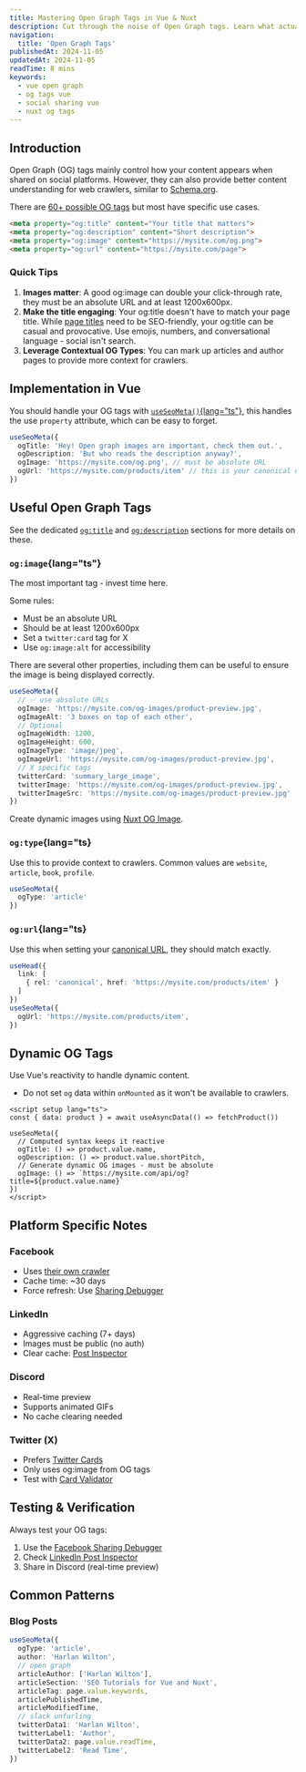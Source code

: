 ```yaml
---
title: Mastering Open Graph Tags in Vue & Nuxt
description: Cut through the noise of Open Graph tags. Learn what actually matters for social sharing, what you can skip, and how to implement them properly in Vue.
navigation:
  title: 'Open Graph Tags'
publishedAt: 2024-11-05
updatedAt: 2024-11-05
readTime: 8 mins
keywords:
  - vue open graph
  - og tags vue
  - social sharing vue
  - nuxt og tags
---
```


## Introduction

Open Graph (OG) tags mainly control how your content appears when shared on social platforms. However, they can also
provide better content understanding for web crawlers, similar to [Schema.org](/learn/mastering-meta/schema-org).

There are [60+ possible OG tags](https://ogp.me/) but most have specific use cases.

```html [Social Share]
<meta property="og:title" content="Your title that matters">
<meta property="og:description" content="Short description">
<meta property="og:image" content="https://mysite.com/og.png">
<meta property="og:url" content="https://mysite.com/page">
```

### Quick Tips

1. **Images matter**: A good og:image can double your click-through rate, they must be an absolute URL and at least 1200x600px.
2. **Make the title engaging**: Your og:title doesn't have to match your page title. While [page titles](/learn/mastering-meta/titles) need to be SEO-friendly, your og:title can be casual and provocative. Use emojis, numbers, and conversational language - social isn't search.
3. **Leverage Contextual OG Types**: You can mark up articles and author pages to provide more context for crawlers.

## Implementation in Vue

You should handle your OG tags with [`useSeoMeta()`{lang="ts"}](https://unhead.unjs.io/usage/composables/use-seo-meta),
this handles the use `property` attribute, which can be easy to forget.

```ts
useSeoMeta({
  ogTitle: 'Hey! Open graph images are important, check them out.',
  ogDescription: 'But who reads the description anyway?',
  ogImage: 'https://mysite.com/og.png', // must be absolute URL
  ogUrl: 'https://mysite.com/products/item' // this is your canonical url
})
```

## Useful Open Graph Tags

See the dedicated [`og:title`](/learn/mastering-meta/open-graph#ogtitle) and [`og:description`](/learn/mastering-meta/open-graph#ogdescription) sections for more details on these.

### `og:image`{lang="ts"}

The most important tag - invest time here.

Some rules:
- Must be an absolute URL
- Should be at least 1200x600px
- Set a `twitter:card` tag for X
- Use `og:image:alt` for accessibility

There are several other properties, including them can be useful to ensure
the image is being displayed correctly.

```ts
useSeoMeta({
  // ✅ use absolute URLs
  ogImage: 'https://mysite.com/og-images/product-preview.jpg',
  ogImageAlt: '3 boxes on top of each other',
  // Optional
  ogImageWidth: 1200,
  ogImageHeight: 600,
  ogImageType: 'image/jpeg',
  ogImageUrl: 'https://mysite.com/og-images/product-preview.jpg',
  // X specific tags
  twitterCard: 'summary_large_image',
  twitterImage: 'https://mysite.com/og-images/product-preview.jpg',
  twitterImageSrc: 'https://mysite.com/og-images/product-preview.jpg'
})
```

Create dynamic images using [Nuxt OG Image](/docs/og-image/getting-started/introduction).

### `og:type`{lang="ts}

Use this to provide context to crawlers. Common values are `website`, `article`, `book`, `profile`.

```ts
useSeoMeta({
  ogType: 'article'
})
```

### `og:url`{lang="ts}

Use this when setting your [canonical URL](/learn/controlling-crawlers/canonical-urls), they should match exactly.

```ts
useHead({
  link: [
    { rel: 'canonical', href: 'https://mysite.com/products/item' }
  ]
})
useSeoMeta({
  ogUrl: 'https://mysite.com/products/item',
})
```

## Dynamic OG Tags

Use Vue's reactivity to handle dynamic content.

- Do not set `og` data within `onMounted` as it won't be available to crawlers.

```vue
<script setup lang="ts">
const { data: product } = await useAsyncData(() => fetchProduct())

useSeoMeta({
  // Computed syntax keeps it reactive
  ogTitle: () => product.value.name,
  ogDescription: () => product.value.shortPitch,
  // Generate dynamic OG images - must be absolute
  ogImage: () => `https://mysite.com/api/og?title=${product.value.name}`
})
</script>
```

## Platform Specific Notes

### Facebook
- Uses [their own crawler](https://developers.facebook.com/docs/sharing/webmasters/crawler/)
- Cache time: ~30 days
- Force refresh: Use [Sharing Debugger](https://developers.facebook.com/tools/debug/)

### LinkedIn
- Aggressive caching (7+ days)
- Images must be public (no auth)
- Clear cache: [Post Inspector](https://www.linkedin.com/post-inspector/)

### Discord
- Real-time preview
- Supports animated GIFs
- No cache clearing needed

### Twitter (X)

- Prefers [Twitter Cards](/learn/mastering-meta/twitter-cards)
- Only uses og:image from OG tags
- Test with [Card Validator](https://cards-dev.twitter.com/validator)

## Testing & Verification

Always test your OG tags:

1. Use the [Facebook Sharing Debugger](https://developers.facebook.com/tools/debug/)
2. Check [LinkedIn Post Inspector](https://www.linkedin.com/post-inspector/)
3. Share in Discord (real-time preview)

## Common Patterns

### Blog Posts

```ts
useSeoMeta({
  ogType: 'article',
  author: 'Harlan Wilton',
  // open graph
  articleAuthor: ['Harlan Wilton'],
  articleSection: 'SEO Tutorials for Vue and Nuxt',
  articleTag: page.value.keywords,
  articlePublishedTime,
  articleModifiedTime,
  // slack unfurling
  twitterData1: 'Harlan Wilton',
  twitterLabel1: 'Author',
  twitterData2: page.value.readTime,
  twitterLabel2: 'Read Time',
})
```
